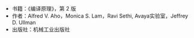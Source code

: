 - 书籍：《编译原理》，第 2 版
- 作者：Alfred V. Aho，Monica S. Lam，Ravi Sethi, Avaya实验室，Jeffrey D. Ullman
- 出版社：机械工业出版社